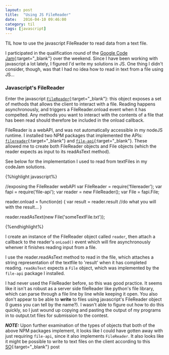 ```yaml
---
layout: post
title:  "Using JS FileReader"
date:   2016-04-10 09:46:00
category: til
tags: [javascript]
---
```


TIL how to use the javascript FileReader to read data from a text file.

I participated in the qualification round of the [Google Code Jam][gcj]{:target="_blank"} over the weekend. Since I have been working with javascript a lot lately, I figured I'd write my solutions in JS. One thing I didn't consider, though, was that I had no idea how to read in text from a file using JS...

### Javascript's FileReader

Enter the javascript [`FileReader`][FileReader]{:target="_blank"}: this object exposes a set of methods that allows the client to interact with a file. Reading happens asynchronously, and triggers a FileReader.onload event when it has compelted. Any methods you want to interact with the contents of a file that has been read should therefore be included in the onload callback.

FileReader is a webAPI, and was not automatically accessible in my nodeJS runtime. I installed two NPM packages that implemented the APIs: [`filereader`][fr]{:target="_blank"} and [`file-api`][fapi]{:target="_blank"}. These allowed me to create both FileReader objects and File objects (which the reader expects as input to its readAsText method).

See below for the implementation I used to read from textFiles in my codeJam solutions.

{%highlight javascript%}

//exposing the FileReader webAPI
var FileReader = require('filereader');
var fapi = require('file-api');
var reader = new FileReader();
var File = fapi.File;

reader.onload = function(e) {
	var result = reader.result
	//do what you will with the result...
}

reader.readAsText(new File('someTextFile.txt'));

{%endhighlight%}

I create an instance of the FileReader object called `reader`, then attach a callback to the reader's `onLoad()` event which will fire asynchronously whenver it finishes reading input from a file.

I use the reader.readAsText method to read in the file, which attaches a string representation of the textfile to 'result' when it has completed reading. `readAsText` expects a `File` object, which was implemented by the `file-api` package I installed.

I had never used the FileReader before, so this was good practice. It seems like it isn't as robust as a server side fileReader like python's file library, which can parse through a file line by line while keeping it open. You also don't appear to be able to **write** to files using javascript's FileReader object (I guess you can tell by the name?). I wasn't able to figure out how to do this quickly, so I just wound up copying and pasting the output of my programs in to output.txt files for submission to the contest.

***NOTE:*** Upon further examination of the types of objects that both of the above NPM packages implement, it looks like I could have gotten away with just requiring `file-api`, since it also implements `FileReader`. It also looks like it might be possible to write to text files on the client according to this [SO][SO]{:target="_blank"} post

[gcj]: https://code.google.com/codejam
[FileReader]: https://developer.mozilla.org/en-US/docs/Web/API/FileReader
[fr]: https://www.npmjs.com/package/filereader
[fapi]: https://www.npmjs.com/package/file-api
[SO]: http://stackoverflow.com/questions/21012580/is-it-possible-to-write-data-to-file-using-only-javascript

